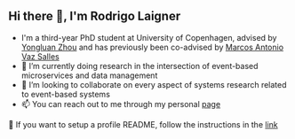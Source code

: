 <!--
**rnlaigner/rnlaigner** is a ✨ _special_ ✨ repository because its `README.md` (this file) appears on your GitHub profile.

Here are some ideas to get you started:

- 🔭 I’m currently working on ...
- 🌱 I’m currently learning ...
- 👯 I’m looking to collaborate on ...
- 🤔 I’m looking for help with ...
- 💬 Ask me about ...
- 📫 How to reach me: ...
- 😄 Pronouns: ...
- ⚡ Fun fact: ...
-->

## Hi there 👋, I'm Rodrigo Laigner

-  I'm a third-year PhD student at University of Copenhagen, advised by [Yongluan Zhou](ylzhou.github.io/) and has previously been co-advised by [Marcos Antonio Vaz Salles](http://hjemmesider.diku.dk/~vmarcos/)
- 🔭 I’m currently doing research in the intersection of event-based microservices and data management
- 👯 I’m looking to collaborate on every aspect of systems research related to event-based systems
- 📫 You can reach out to me through my personal [page](https://rnlaigner.github.io/)

💬 If you want to setup a profile README, follow the instructions in the [link](https://docs.github.com/en/free-pro-team@latest/github/setting-up-and-managing-your-github-profile/managing-your-profile-readme)
